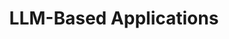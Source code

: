 ---
name: Jingbo Shang
email: jshang@ucsd.edu
photo: assets/images/jingbo.jpeg
website: https://shangjingbo1226.github.io/
domain: B05
title: LLM-Based Applications
bio: "I’m an Assistant Professor at UCSD jointly appointed by Computer Science and Halıcıoğlu Data Science Institute. I obtained my Ph.D. from UIUC advised by Prof. Jiawei Han in 2019. I received my B.E. from SJTU in 2014. I’m also a coach of the UCSD’s ACM-ICPC team."
description: "We are at the LLM era. How to leverage LLMs to develop new apps is a fundamental direction. We will talk about some history and state-of-the-art language models, and also learn to use the LLM APIs. Finally, we will brainstorm the LLM-based application ideas and develop cool demo systems. "
summer: "Some frontend experiences + ChatGPT use experience. "
oldstudent: https://whatnext.live/
prerequisites: DSC 148 required. NLP courses recommended. 
time: Wednesday 11AM-12PM, Zoom
style: Just me + capstone students. Brainstorming + advice. 
seats: 4
tag: Language Models
---